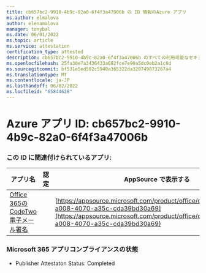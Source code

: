 ```yaml
---
title: cb657bc2-9910-4b9c-82a0-6f4f3a47006b の ID 情報のAzure アプリ
ms.author: elmalova
author: elenamalova
manager: tonybal
ms.date: 06/01/2022
ms.topic: article
ms.service: attestation
certification_type: attested
description: cb657bc2-9910-4b9c-82a0-6f4f3a47006b のすべての利用可能なセキュリティとコンプライアンス情報。
ms.openlocfilehash: 25fa30e7a3436433a682fce7e90a5dc0eb2a1c8d
ms.sourcegitcommit: bf531e5ed502c5940a365322da320749873267a4
ms.translationtype: MT
ms.contentlocale: ja-JP
ms.lasthandoff: 06/02/2022
ms.locfileid: "65844628"
---
```

# <a name="azure-app-id-cb657bc2-9910-4b9c-82a0-6f4f3a47006b"></a>Azure アプリ ID: cb657bc2-9910-4b9c-82a0-6f4f3a47006b


### <a name="apps-associated-with-this-id"></a>この ID に関連付けられているアプリ:
| **アプリ名** | **認定** | **AppSource で表示する** |
|--------------|---------------|-----------------------|
| [Office 365の CodeTwo 電子メール署名](../forward/codetwo.3d2daeb9-a008-4070-a35c-cda39bd30a69.md) |  | [https://appsource.microsoft.com/product/office/codetwo.3d2daeb9-a008-4070-a35c-cda39bd30a69](https://appsource.microsoft.com/product/office/codetwo.3d2daeb9-a008-4070-a35c-cda39bd30a69) |

### <a name="microsoft-365-app-compliance-status"></a>Microsoft 365 アプリコンプライアンスの状態
- Publisher Attestaton Status: Completed
